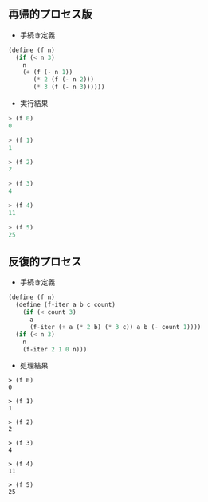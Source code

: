 ## 再帰的プロセス版

* 手続き定義
```scheme
(define (f n)
  (if (< n 3)
	n
	(+ (f (- n 1))
	   (* 2 (f (- n 2)))
	   (* 3 (f (- n 3))))))
```

* 実行結果
```scheme
> (f 0)
0

> (f 1)
1

> (f 2)
2

> (f 3)
4

> (f 4)
11

> (f 5)
25
```

## 反復的プロセス

* 手続き定義
```scheme
(define (f n)
  (define (f-iter a b c count)
	(if (< count 3)
	  a
	  (f-iter (+ a (* 2 b) (* 3 c)) a b (- count 1))))
  (if (< n 3)
	n
	(f-iter 2 1 0 n)))
```

* 処理結果
```
> (f 0)
0

> (f 1)
1

> (f 2)
2

> (f 3)
4

> (f 4)
11

> (f 5)
25
```

